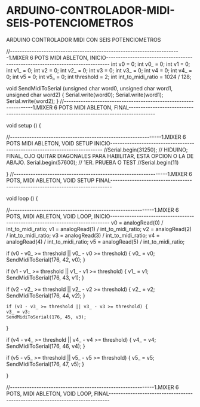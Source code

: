 # ARDUINO-CONTROLADOR-MIDI-SEIS-POTENCIOMETROS
ARDUINO CONTROLADOR MIDI CON SEIS POTENCIOMETROS 


//-----------------------------------------------------------------------1.MIXER 6 POTS MIDI ABLETON, INICIO-------------------------------------------------------------------------------
int v0 = 0;
int v0_ = 0;
int v1 = 0;
int v1_ = 0;
int v2 = 0;
int v2_ = 0;
int v3 = 0;
int v3_ = 0;
int v4 = 0;
int v4_ = 0;
int v5 = 0;
int v5_ = 0;
int threshold = 2;
int int_to_midi_ratio = 1024 / 128;

void SendMidiToSerial (unsigned char word0, unsigned char word1, unsigned char word2) {
  Serial.write(word0);
  Serial.write(word1);
  Serial.write(word2);
}
//-----------------------------------------------------------------1.MIXER 6 POTS MIDI ABLETON, FINAL-----------------------------------------------------------------------------------------


void setup () {

  //---------------------------------------------------------------1.MIXER 6 POTS MIDI ABLETON, VOID SETUP INICIO---------------------------------------------------------------------------
  //Serial.begin(31250); // HIDUINO; FINAL, OJO QUITAR DIAGONALES PARA HABILITAR, ESTA OPCION O LA DE ABAJO.
  Serial.begin(57600); // 1ER. PRUEBA O TEST
  //Serial.begin(11)

}
//----------------------------------------------------------------1.MIXER 6 POTS, MIDI ABLETON, VOID SETUP FINAL------------------------------------------------------------------------------


void loop () {

  //------------------------------------------------------------1.MIXER 6 POTS, MIDI ABLETON, VOID LOOP, INICIO------------------------------------------------------------------------------
  v0 = analogRead(0) / int_to_midi_ratio;
  v1 = analogRead(1) / int_to_midi_ratio;
  v2 = analogRead(2) / int_to_midi_ratio;
  v3 = analogRead(3) / int_to_midi_ratio;
  v4 = analogRead(4) / int_to_midi_ratio;
  v5 = analogRead(5) / int_to_midi_ratio;
  
  if (v0 - v0_ >= threshold || v0_ - v0 >= threshold) {
    v0_ = v0;
    SendMidiToSerial(176, 42, v0);
  }
  
  if (v1 - v1_ >= threshold || v1_ - v1 >= threshold) {
    v1_ = v1;
    SendMidiToSerial(176, 43, v1);
  }

  if (v2 - v2_ >= threshold || v2_ - v2 >= threshold) {
    v2_ = v2;
    SendMidiToSerial(176, 44, v2);
  }

    if (v3 - v3_ >= threshold || v3_ - v3 >= threshold) {
    v3_ = v3;
    SendMidiToSerial(176, 45, v3);
  }
  
  if (v4 - v4_ >= threshold || v4_ - v4 >= threshold) {
    v4_ = v4;
    SendMidiToSerial(176, 46, v4);
  }

  if (v5 - v5_ >= threshold || v5_ - v5 >= threshold) {
    v5_ = v5;
    SendMidiToSerial(176, 47, v5);
  }
  
}

//------------------------------------------------------------1.MIXER 6 POTS, MIDI ABLETON, VOID LOOP, FINAL------------------------------------------------------------------------------
